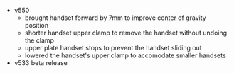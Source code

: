 - v550
  - brought handset forward by 7mm to improve center of gravity position
  - shorter handset upper clamp to remove the handset without undoing the clamp
  - upper plate handset stops to prevent the handset sliding out
  - lowered the handset's upper clamp to accomodate smaller handsets
- v533 beta release